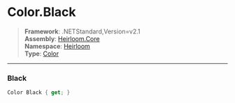 # Color.Black

> **Framework**: .NETStandard,Version=v2.1  
> **Assembly**: [Heirloom.Core][0]  
> **Namespace**: [Heirloom][0]  
> **Type**: [Color][1]

--------------------------------------------------------------------------------

### Black

```cs
Color Black { get; }
```

[0]: ../Heirloom.Core.md
[1]: Heirloom.Color.md
